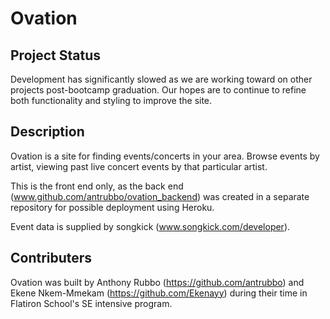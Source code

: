 # Ovation

## Project Status

Development has significantly slowed as we are working toward on other projects post-bootcamp graduation. Our hopes are to continue to refine both functionality and styling to improve the site. 

## Description

Ovation is a site for finding events/concerts in your area. Browse events by artist, viewing past live concert events by that particular artist. 

This is the front end only, as the back end (www.github.com/antrubbo/ovation_backend) was created in a separate repository for possible deployment using Heroku. 

Event data is supplied by songkick (www.songkick.com/developer).

## Contributers

Ovation was built by Anthony Rubbo (https://github.com/antrubbo) and Ekene Nkem-Mmekam (https://github.com/Ekenayy) during their time in Flatiron School's SE intensive program.